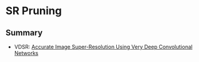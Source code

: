 # SR Pruning

## Summary

- VDSR: [Accurate Image Super-Resolution Using Very Deep Convolutional Networks](https://cv.snu.ac.kr/research/VDSR/VDSR_CVPR2016.pdf)
